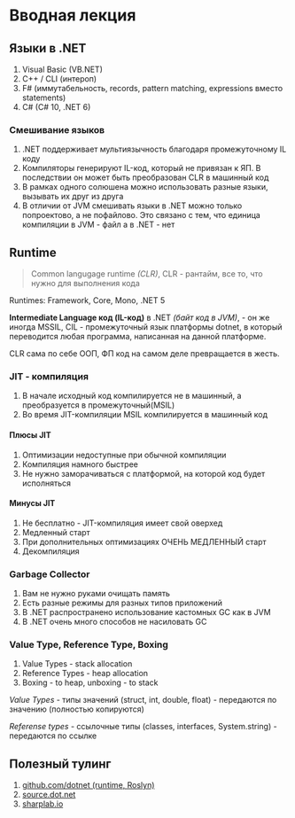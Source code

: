 # Вводная лекция

## Языки в .NET

1. Visual Basic (VB.NET)
2. C++ / CLI (интероп)
3. F# (иммутабельность, records, pattern matching, expressions вместо statements)
4. C# (C# 10, .NET 6)

### Смешивание языков

1. .NET поддерживает мультиязычность благодаря промежуточному IL коду
2. Компиляторы генерируют IL-код, который не привязан к ЯП. В последствии он может быть преобразован CLR в машинный код
3. В рамках одного солюшена можно использовать разные языки, вызывать их друг из друга
4. В отличии от JVM смешивать языки в .NET можно только попроектово, а не пофайлово. Это связано с тем, что единица компиляции в JVM - файл а в .NET - нет

## Runtime

> Common langugage runtime _(CLR)_, CLR - рантайм, все то, что нужно для выполнения кода

Runtimes: Framework, Core, Mono, .NET 5

**Intermediate Language код (IL-код)** в .NET _(байт код в JVM)_, - он же иногда MSSIL, CIL - промежуточный язык платформы dotnet, в который переводится любая программа, написанная на данной платформе.

CLR сама по себе ООП, ФП код на самом деле превращается в жесть.

### JIT - компиляция

1. В начале исходный код компилируется не в машинный, а преобразуется в промежуточный(MSIL)
2. Во время JIT-компиляции MSIL компилируется в машинный код

#### Плюсы JIT

1. Оптимизации недоступные при обычной компиляции
2. Компиляция намного быстрее
3. Не нужно заморачиваться с платформой, на которой код будет исполняться

#### Минусы JIT

1. Не бесплатно - JIT-компиляция имеет свой оверхед
2. Медленный старт
3. При дополнительных оптимизациях ОЧЕНЬ МЕДЛЕННЫЙ старт
4. Декомпиляция

### Garbage Collector

1. Вам не нужно руками очищать память
2. Есть разные режимы для разных типов приложений
3. В .NET распространено использование кастомных GC как в JVM
4. В .NET очень много способов не насиловать GC

### Value Type, Reference Type, Boxing

1. Value Types - stack allocation
2. Reference Types - heap allocation
3. Boxing - to heap, unboxing - to stack

_Value Types_ - типы значений (struct, int, double, float) - передаются по значению (полностью копируются)

_Referense types_ - ссылочные типы (classes, interfaces, System.string) - передаются по ссылке

## Полезный тулинг

1. <a href="http://github.com/dotnet">github.com/dotnet (runtime, Roslyn)</a>
2. <a href="http://source.dot.net">source.dot.net</a>
3. <a href="http://sharplab.io">sharplab.io</a>
